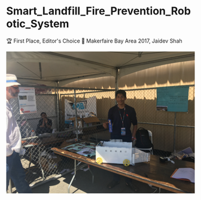 # Smart_Landfill_Fire_Prevention_Robotic_System
:trophy: First Place, Editor's Choice :hammer: Makerfaire Bay Area 2017, Jaidev Shah



![alt text](https://github.com/shahjaidev/Smart_Landfill_Fire_Prevention_Robotic_System/blob/master/Makerfaire_jaidev.JPG)

